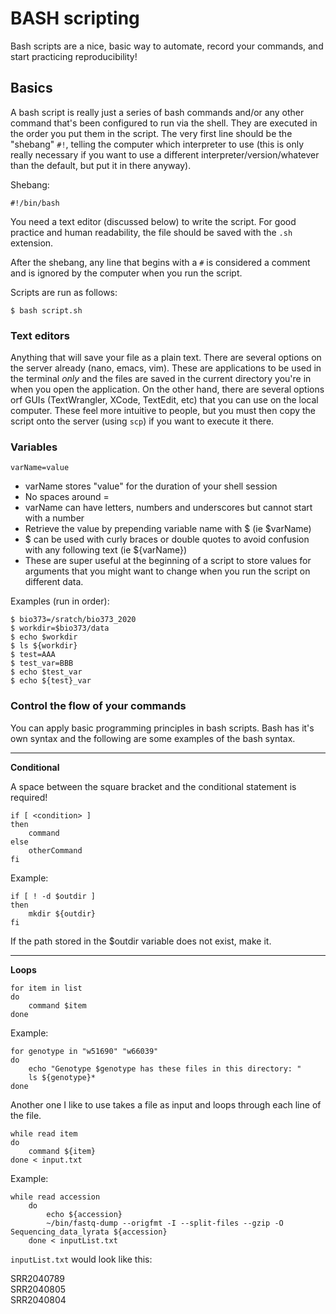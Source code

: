 # BASH scripting

Bash scripts are a nice, basic way to automate, record your commands, and start practicing reproducibility!

## Basics

A bash script is really just a series of bash commands and/or any other command that's been configured to run via the shell. They are executed in the order you put them in the script. The very first line should be the "shebang" `#!`, telling the computer which interpreter to use (this is only really necessary if you want to use a different interpreter/version/whatever than the default, but put it in there anyway).

Shebang:

    #!/bin/bash
    
You need a text editor (discussed below) to write the script. For good practice and human readability, the file should be saved with the `.sh` extension.

After the shebang, any line that begins with a `#` is considered a comment and is ignored by the computer when you run the script. 

Scripts are run as follows:

    $ bash script.sh
    
### Text editors

Anything that will save your file as a plain text. There are several options on the server already (nano, emacs, vim). These are applications to be used in the terminal *only* and the files are saved in the current directory you're in when you open the application. On the other hand, there are several options orf GUIs (TextWrangler, XCode, TextEdit, etc) that you can use on the local computer. These feel more intuitive to people, but you must then copy the script onto the server (using `scp`) if you want to execute it there. 

### Variables

    varName=value

- varName stores "value" for the duration of your shell session
- No spaces around =
- varName can have letters, numbers and underscores but cannot start with a number
- Retrieve the value by prepending variable name with $ (ie $varName)
- $ can be used with curly braces or double quotes to avoid confusion with any following text (ie ${varName})
- These are super useful at the beginning of a script to store values for arguments that you might want to change when you run the script on different data.

Examples (run in order):

    $ bio373=/sratch/bio373_2020
    $ workdir=$bio373/data
    $ echo $workdir
    $ ls ${workdir}
    $ test=AAA
    $ test_var=BBB
    $ echo $test_var
    $ echo ${test}_var

### Control the flow of your commands

You can apply basic programming principles in bash scripts. Bash has it's own syntax and the following are some examples of the bash syntax.

---------------------------------------

**Conditional**

A space between the square bracket and the conditional statement is required!

    if [ <condition> ]
    then
        command
    else
        otherCommand
    fi

Example:

    if [ ! -d $outdir ]
    then
        mkdir ${outdir}
    fi
    
If the path stored in the $outdir variable does not exist, make it.

---------------------------------------

**Loops**

    for item in list
    do
        command $item
    done
    
Example:

    for genotype in "w51690" "w66039"
    do
        echo "Genotype $genotype has these files in this directory: "
        ls ${genotype}*
    done
    
Another one I like to use takes a file as input and loops through each line of the file.

    while read item
    do
        command ${item}
    done < input.txt    

Example:

    while read accession
	    do
	        echo ${accession} 
	        ~/bin/fastq-dump --origfmt -I --split-files --gzip -O Sequencing_data_lyrata ${accession}
        done < inputList.txt

`inputList.txt` would look like this:

   SRR2040789    
   SRR2040805    
   SRR2040804    


